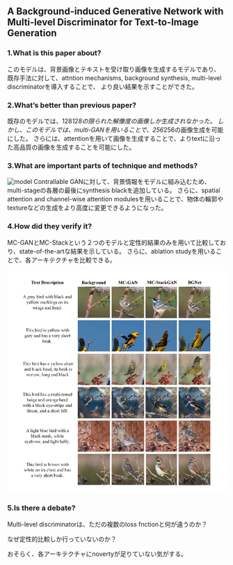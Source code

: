 ## A Background-induced Generative Network with Multi-level Discriminator for Text-to-Image Generation

### 1.What is this paper about?

このモデルは、背景画像とテキストを受け取り画像を生成するモデルであり、
既存手法に対して、attntion mechanisms, background synthesis, multi-level discriminatorを導入することで、
より良い結果を示すことができた。



### 2.What’s better than previous paper?

既存のモデルでは、128*128の限られた解像度の画像しか生成されなかった。
しかし、このモデルでは、multi-GANを用いることで、256*256の画像生成を可能にした。
さらには、attentionを用いて画像を生成することで、よりtextに沿った高品質の画像を生成することを可能にした。

### 3.What are important parts of technique and methods?


![model](detail/img/SEA-BGNet_model.png) 
Contrallable GANに対して、背景情報をモデルに組み込むため、multi-stageの各層の最後にsynthesis blackを追加している。
さらに、spatial attention and channel-wise attention modulesを用いることで、物体の輪郭やtextureなどの生成をより高度に変更できるようになった。



### 4.How did they verify it?

MC-GANとMC-Stackという２つのモデルと定性的結果のみを用いて比較しており、state-of-the-artな結果を示している。
さらに、ablation studyを用いることで、各アーキテクチャを比較できる。

![model](detail/img/BGNet_result.png)

### 5.Is there a debate?

Multi-level discriminatorは、ただの複数のloss fnctionと何が違うのか？

なぜ定性的比較しか行っていないのか？

おそらく、各アーキテクチャにnovertyが足りていない気がする。